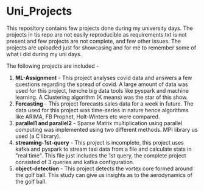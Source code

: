 # Uni_Projects

This repository contains few projects done during my university days. The projects in tis repo are not easily reproducible as requirements.txt is not present and few projects are not complete, and few other issues. The projects are uploaded just for showcasing and for me to remember some of what i did during my uni days.

The following projects are included -
1. **ML-Assignment** - This project analyses covid data and answers a few questions regarding the spread of covid. A large amount of data was used for this project, henche big data tools like pyspark and machine learning. A Clustering algorithm (K means) was the star of this show.
2. **Forcasting** - This project forecasts sales data for a week in future. The data used for this project was time-series in nature hence algorithms like ARIMA, FB Prophet, Holt-Winters etc were compared.
3. **parallel1 and parallel2** - Sparse Matrix multiplication using parallel computing was implemented using two different methods. MPI library us used (a C library).
4. **streaming-1st-query** - This project is incomplete, this project uses kafka and pyspark to stream taxi data from a file and calculate stats in "real time". This file just includes the 1st query, the complete project consisted of 3 queries and kafka configuration.
5. **object-detection** - This project detects the vortex core formed around the golf ball. This study can give us insights as to the aerodynamics of the golf ball.
